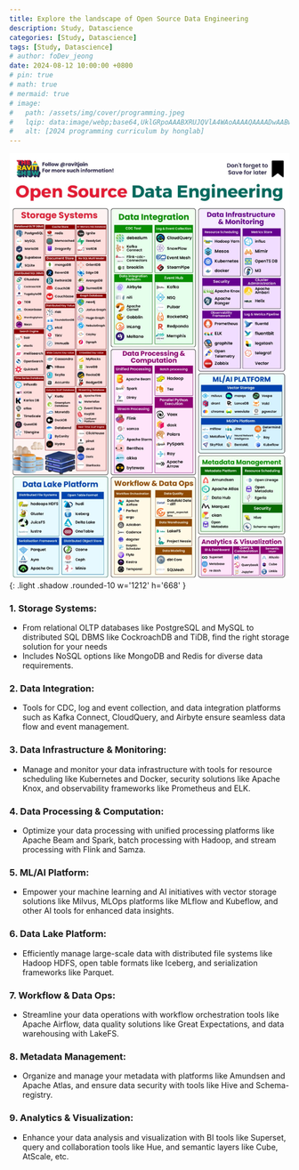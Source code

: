 ```yaml
---
title: Explore the landscape of Open Source Data Engineering
description: Study, Datascience
categories: [Study, Datascience]
tags: [Study, Datascience]
# author: foDev_jeong
date: 2024-08-12 10:00:00 +0800
# pin: true
# math: true
# mermaid: true
# image:
#   path: /assets/img/cover/programming.jpeg
#   lqip: data:image/webp;base64,UklGRpoAAABXRUJQVlA4WAoAAAAQAAAADwAABwAAQUxQSDIAAAARL0AmbZurmr57yyIiqE8oiG0bejIYEQTgqiDA9vqnsUSI6H+oAERp2HZ65qP/VIAWAFZQOCBCAAAA8AEAnQEqEAAIAAVAfCWkAALp8sF8rgRgAP7o9FDvMCkMde9PK7euH5M1m6VWoDXf2FkP3BqV0ZYbO6NA/VFIAAAA
#   alt: [2024 programming curriculum by honglab]
---
```


![ Open Source Data Engineering ](/assets/img/blog/open-source-data-engineering.jpeg){: .light .shadow .rounded-10 w='1212' h='668' }


### 1. Storage Systems: 
- From relational OLTP databases like PostgreSQL and MySQL to distributed SQL DBMS like CockroachDB and TiDB, find the right storage solution for your needs
- Includes NoSQL options like MongoDB and Redis for diverse data requirements.

### 2. Data Integration: 
- Tools for CDC, log and event collection, and data integration platforms such as Kafka Connect, CloudQuery, and Airbyte ensure seamless data flow and event management.

### 3. Data Infrastructure & Monitoring: 
- Manage and monitor your data infrastructure with tools for resource scheduling like Kubernetes and Docker, security solutions like Apache Knox, and observability frameworks like Prometheus and ELK.

### 4. Data Processing & Computation: 
-  Optimize your data processing with unified processing platforms like Apache Beam and Spark, batch processing with Hadoop, and stream processing with Flink and Samza.

### 5. ML/AI Platform: 
-  Empower your machine learning and AI initiatives with vector storage solutions like Milvus, MLOps platforms like MLflow and Kubeflow, and other AI tools for enhanced data insights.

### 6. Data Lake Platform: 
-  Efficiently manage large-scale data with distributed file systems like Hadoop HDFS, open table formats like Iceberg, and serialization frameworks like Parquet.

### 7. Workflow & Data Ops: 
-  Streamline your data operations with workflow orchestration tools like Apache Airflow, data quality solutions like Great Expectations, and data warehousing with LakeFS.

### 8. Metadata Management: 
-  Organize and manage your metadata with platforms like Amundsen and Apache Atlas, and ensure data security with tools like Hive and Schema-registry.

### 9. Analytics & Visualization: 
- Enhance your data analysis and visualization with BI tools like Superset, query and collaboration tools like Hue, and semantic layers like Cube, AtScale, etc.